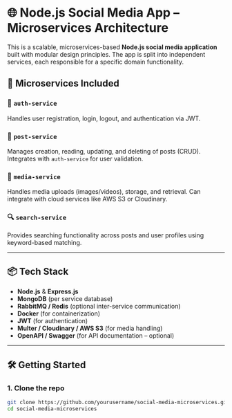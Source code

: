 # 🌐 Node.js Social Media App – Microservices Architecture

This is a scalable, microservices-based **Node.js social media application** built with modular design principles. The app is split into independent services, each responsible for a specific domain functionality.

## 🧱 Microservices Included

### 🔐 `auth-service`
Handles user registration, login, logout, and authentication via JWT.

### 📝 `post-service`
Manages creation, reading, updating, and deleting of posts (CRUD). Integrates with `auth-service` for user validation.

### 📸 `media-service`
Handles media uploads (images/videos), storage, and retrieval. Can integrate with cloud services like AWS S3 or Cloudinary.

### 🔍 `search-service`
Provides searching functionality across posts and user profiles using keyword-based matching.

---

## 📦 Tech Stack

- **Node.js** & **Express.js**
- **MongoDB** (per service database)
- **RabbitMQ / Redis** (optional inter-service communication)
- **Docker** (for containerization)
- **JWT** (for authentication)
- **Multer / Cloudinary / AWS S3** (for media handling)
- **OpenAPI / Swagger** (for API documentation – optional)

---

## 🛠️ Getting Started

### 1. Clone the repo

```bash
git clone https://github.com/yourusername/social-media-microservices.git
cd social-media-microservices
